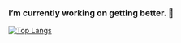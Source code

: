 ### I’m currently working on getting better. 🤔

<!--
**elliexcoding/elliexcoding** is a ✨ _special_ ✨ repository because its `README.md` (this file) appears on your GitHub profile.

Here are some ideas to get you started:

- 🔭 I’m currently working on ...
- 🌱 I’m currently learning ...
- 👯 I’m looking to collaborate on ...
- 🤔 I’m looking for help with ...
- 💬 Ask me about ...
- 📫 How to reach me: ...
- 😄 Pronouns: ...
- ⚡ Fun fact: ...
-->
[![Top Langs](https://github-readme-stats.vercel.app/api/top-langs/?username=elliexcoding)](https://github.com/elliexcoding/github-readme-stats)
